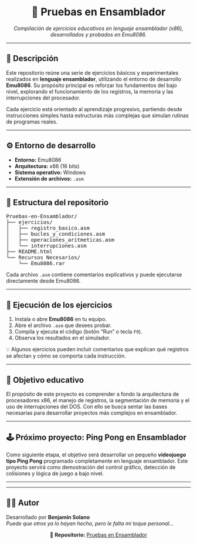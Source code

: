 <h1 align="center">🧠 Pruebas en Ensamblador</h1>

<p align="center">
  <em>Compilación de ejercicios educativos en lenguaje ensamblador (x86), desarrollados y probados en Emu8086.</em>
</p>

<hr>

<h2>📘 Descripción</h2>

<p>
Este repositorio reúne una serie de ejercicios básicos y experimentales realizados en <strong>lenguaje ensamblador</strong>, 
utilizando el entorno de desarrollo <strong>Emu8086</strong>.  
Su propósito principal es reforzar los fundamentos del bajo nivel, explorando el funcionamiento de los registros, 
la memoria y las interrupciones del procesador.
</p>

<p>
Cada ejercicio está orientado al aprendizaje progresivo, partiendo desde instrucciones simples 
hasta estructuras más complejas que simulan rutinas de programas reales.
</p>

<hr>

<h2>⚙️ Entorno de desarrollo</h2>

<ul>
  <li><strong>Entorno:</strong> Emu8086</li>
  <li><strong>Arquitectura:</strong> x86 (16 bits)</li>
  <li><strong>Sistema operativo:</strong> Windows</li>
  <li><strong>Extensión de archivos:</strong> <code>.asm</code></li>
</ul>

<hr>

<h2>📂 Estructura del repositorio</h2>

<pre>
Pruebas-en-Ensamblador/
├── ejercicios/
│   ├── registro_basico.asm
│   ├── bucles_y_condiciones.asm
│   ├── operaciones_aritmeticas.asm
│   └── interrupciones.asm
├── README.html
└── Recursos Necesarios/
    └── Emu8086.rar
</pre>

<p>
Cada archivo <code>.asm</code> contiene comentarios explicativos y puede ejecutarse directamente desde Emu8086.
</p>

<hr>

<h2>🚀 Ejecución de los ejercicios</h2>

<ol>
  <li>Instala o abre <strong>Emu8086</strong> en tu equipo.</li>
  <li>Abre el archivo <code>.asm</code> que desees probar.</li>
  <li>Compila y ejecuta el código (botón “Run” o tecla <code>F9</code>).</li>
  <li>Observa los resultados en el simulador.</li>
</ol>

<p>
💡 Algunos ejercicios pueden incluir comentarios que explican qué registros se afectan y cómo se comporta cada instrucción.
</p>

<hr>

<h2>🎯 Objetivo educativo</h2>

<p>
El propósito de este proyecto es comprender a fondo la arquitectura de procesadores x86, el manejo de registros, 
la segmentación de memoria y el uso de interrupciones del DOS.  
Con ello se busca sentar las bases necesarias para desarrollar proyectos más complejos en ensamblador.
</p>

<hr>

<h2>🕹️ Próximo proyecto: Ping Pong en Ensamblador</h2>

<p>
Como siguiente etapa, el objetivo será desarrollar un pequeño <strong>videojuego tipo Ping Pong</strong> 
programado completamente en lenguaje ensamblador.  
Este proyecto servirá como demostración del control gráfico, detección de colisiones y lógica de juego a bajo nivel.
</p>

<hr>

<hr>

<h2>👨‍💻 Autor</h2>

<p>
Desarrollado por <strong>Benjamin Solano</strong><br>
<em>Puede que otros ya lo hayan hecho, pero le falta mi toque personal...</em>
</p>

<p align="center">💾 <strong>Repositorio:</strong> <a href="https://github.com/tu_usuario/Pruebas-en-Ensamblador">Pruebas en Ensamblador</a></p>
